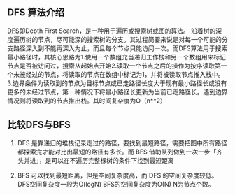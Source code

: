 ## DFS 算法介绍

[DFS](https://so.csdn.net/so/search?q=DFS&spm=1001.2101.3001.7020)即Depth First Search，是一种用于遍历或搜索树或图的算法。 沿着树的深度遍历树的节点，尽可能深的搜索树的分支。其过程简要来说是对每一个可能的分支路径深入到不能再深入为止，而且每个节点只能访问一次。而DFS算法用于搜索最小路径时，其核心思路为1.使用一个数组充当递归工作栈和另一个数组用来标记节点是否被访问过，搜索从起始点开始2.读取一个节点之后的操作为按序读取第一个未被经过的节点，将读取的节点在数组中标记为1，并将被读取节点推入栈中。3.边界条件为读取到的节点为目标节点或已走路径长度大于现有最小路径长或没有更多的未经过节点，第一种情况下将最小路径长更新为当前已走路径长。遇到边界情况则将读取到的节点推出栈。其时间复杂度为O（n**2）

## 比较DFS与BFS

1. DFS 是靠递归的堆栈记录走过的路径，要找到最短路径，需要把图中所有路径都探索完才能对比出最短的路径有多长。而 BFS 借助队列做到一次一步「齐头并进」，是可以在不遍历完整棵树的条件下找到最短距离

2. BFS 可以找到最短距离，但是空间复杂度高，而 DFS 的空间复杂度较低。 DFS空间复杂度一般为O(logN)  BFS的空间复杂度为O(N) N为节点个数。
